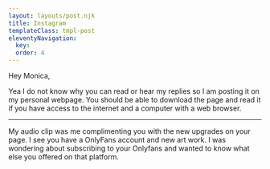 ```yaml
---
layout: layouts/post.njk
title: Instagram
templateClass: tmpl-post
eleventyNavigation:
  key: 
  order: 4
---
```


Hey Monica,

Yea I do not know why you can read or hear my replies so I am 
posting it on my personal webpage. You should be able to download the 
page and read it if you have access to the internet and a computer with a
web browser.

_________________________________________________________________________


My audio clip was me complimenting you with the new upgrades on your page.
I see you have a OnlyFans account and new art work. I was wondering about 
subscribing to your Onlyfans and wanted to know what else you offered on that platform.



